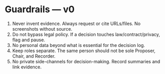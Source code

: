 <!-- status: stub; target: 150+ words -->
# Guardrails — v0

1. Never invent evidence. Always request or cite URLs/files. No screenshots without source.
2. Do not bypass legal policy. If a decision touches law/contract/privacy, flag and pause.
3. No personal data beyond what is essential for the decision log.
4. Keep roles separate. The same person should not be sole Proposer, Chair, and Recorder.
5. No private side-channels for decision-making. Record summaries and link evidence.

